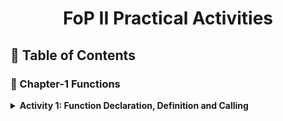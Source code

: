 <a name="readme-top"></a>

<div align="center">
  <h1><b> FoP II Practical Activities </b></h1>
</div>


## 📗 Table of Contents

### 📖 Chapter-1 Functions

  <details>
    <summary><b>Activity 1: Function Declaration, Definition and Calling<b></summary>
      <ul>
        <li><a href="./Chapter-1 Activities/Activity-1.cpp">Summary Note</a></li>
        <li><a href="./Chapter-1 Activities/Activity-1.cpp">Example Code 1</a></li>
        <li><a href="./Chapter-1 Activities/Activity-1.cpp">Example Code 2</a></li>
      </ul>
  </details>

